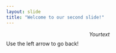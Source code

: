 ```yaml
---
layout: slide
title: "Welcome to our second slide!"
---
```

$$Your text$$
Use the left arrow to go back!
